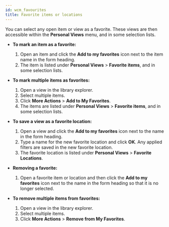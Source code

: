 ```yaml
---
id: wcm_favourites
title: Favorite items or locations
---
```





You can select any open item or view as a favorite. These views are then accessible within the **Personal Views** menu, and in some selection lists.

-   **To mark an item as a favorite:**

    1.  Open an item and click the **Add to my favorites** icon next to the item name in the form heading.
    2.  The item is listed under **Personal Views** \> **Favorite items**, and in some selection lists.
-   **To mark multiple items as favorites:**

    1.  Open a view in the library explorer.
    2.  Select multiple items.
    3.  Click **More Actions** \> **Add to My Favorites**.
    4.  The items are listed under **Personal Views** \> **Favorite items**, and in some selection lists.
-   **To save a view as a favorite location:**

    1.  Open a view and click the **Add to my favorites** icon next to the name in the form heading.
    2.  Type a name for the new favorite location and click **OK**. Any applied filters are saved in the new favorite location.
    3.  The favorite location is listed under **Personal Views** \> **Favorite Locations**.
-   **Removing a favorite:**

    1.  Open a favorite item or location and then click the **Add to my favorites** icon next to the name in the form heading so that it is no longer selected.
-   **To remove multiple items from favorites:**

    1.  Open a view in the library explorer.
    2.  Select multiple items.
    3.  Click **More Actions** \> **Remove from My Favorites**.

